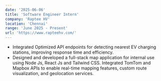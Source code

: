 ```yaml
---
date: '2025-06-06'
title: 'Software Engineer Intern'
company: 'Raptee HV'
location: 'Chennai'
range: 'June 2025 - Present'
url: 'https://www.rapteehv.com/'
---
```


- Integrated Optimized API endpoints for detecting nearest EV charging stations, improving response time and efficiency.
- Designed and developed a full-stack map application for internal use using Node Js, React Js and Tailwind CSS. Integrated TomTom and Mapbox APIs to enable real-time mapping features, custom route visualization, and geolocation services.
